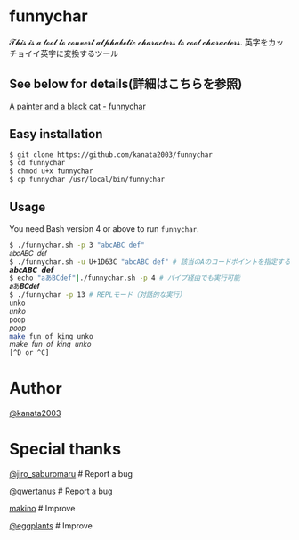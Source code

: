# funnychar

𝓣𝓱𝓲𝓼 𝓲𝓼 𝓪 𝓽𝓸𝓸𝓵 𝓽𝓸 𝓬𝓸𝓷𝓿𝓮𝓻𝓽 𝓪𝓵𝓹𝓱𝓪𝓫𝓮𝓽𝓲𝓬 𝓬𝓱𝓪𝓻𝓪𝓬𝓽𝓮𝓻𝓼 𝓽𝓸 𝓬𝓸𝓸𝓵 𝓬𝓱𝓪𝓻𝓪𝓬𝓽𝓮𝓻𝓼.
英字をカッチョイイ英字に変換するツール

## See below for details(詳細はこちらを参照)

[A painter and a black cat - funnychar](https://raintrees.net/projects/a-painter-and-a-black-cat/wiki/Funnychar)

## Easy installation

```bash
$ git clone https://github.com/kanata2003/funnychar
$ cd funnychar
$ chmod u+x funnychar
$ cp funnychar /usr/local/bin/funnychar
```

## Usage

You need Bash version 4 or above to run `funnychar`.

```bash
$ ./funnychar.sh -p 3 "abcABC def"
𝑎𝑏𝑐𝐴𝐵𝐶 𝑑𝑒𝑓
$ ./funnychar.sh -u U+1D63C "abcABC def" # 該当のAのコードポイントを指定する
𝙖𝙗𝙘𝘼𝘽𝘾 𝙙𝙚𝙛
$ echo "aあBCdef"|./funnychar.sh -p 4 # パイプ経由でも実行可能
𝒂あ𝑩𝑪𝒅𝒆𝒇
$ ./funnychar -p 13 # REPLモード（対話的な実行）
unko
𝘶𝘯𝘬𝘰
poop
𝘱𝘰𝘰𝘱
make fun of king unko
𝘮𝘢𝘬𝘦 𝘧𝘶𝘯 𝘰𝘧 𝘬𝘪𝘯𝘨 𝘶𝘯𝘬𝘰
[^D or ^C]
```

# Author

[@kanata2003](https://twitter.com/kanata201612)

# Special thanks

[@jiro_saburomaru](https://twitter.com/jiro_saburomaru) # Report a bug

[@qwertanus](https://twitter.com/qwertanus) # Report a bug

[makino](https://github.com/kino-ma) # Improve

[@eggplants](https://twitter.com/egpl0) # Improve
